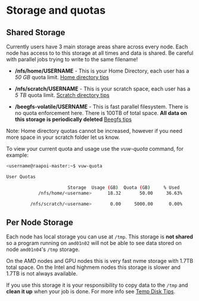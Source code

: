 # Storage and quotas

## Shared Storage
Currently users have 3 main storage areas share across every node.  Each node has access to to this storage at all times and data is shared.  Be careful with parallel jobs trying to write to the same filename!

* __/nfs/home/USERNAME__ - This is your Home Directory, each user has a *50 GB* quota limit. [Home directory tips](storage/home.md)

* __/nfs/scratch/USERNAME__ - This is your scratch space, each user has a *5 TB* quota limit. [Scratch directory tips](storage/scratch.md)

* __/beegfs-volatile/USERNAME__ - This is fast parallel filesystem.  There is no quota enforcement here.  There is 100TB of total space. **All data on this storage is periodically deleted** 
[Beegfs tips](storage/beegfs.md)

Note: Home directory quotas cannot be increased, however if you need more space in your scratch folder let us know.

To view your current quota and usage use the _vuw-quota_ command, for example:

```bash
<username@raapoi-master:~$ vuw-quota 

User Quotas

                       Storage  Usage (GB)  Quota (GB)     % Used 
            /nfs/home/<username>      18.32       50.00     36.63%

         /nfs/scratch/<username>       0.00     5000.00      0.00%

```

## Per Node Storage

Each node has local storage you can use at ```/tmp```.  This storage is **not shared** so a program running on ```amd01n02``` will not be able to see data stored on node ```amd01n04```'s ```/tmp``` storage.

On the AMD nodes and GPU nodes this is very fast nvme storage with 1.7TB total space.  On the Intel and highmem nodes this storage is slower and 1.7TB is not always available.

If you use this storage it is your responsibility to copy data to the ```/tmp``` and **clean it up** when your job is done.  For more info see [Temp Disk Tips](storage/tmp.md).